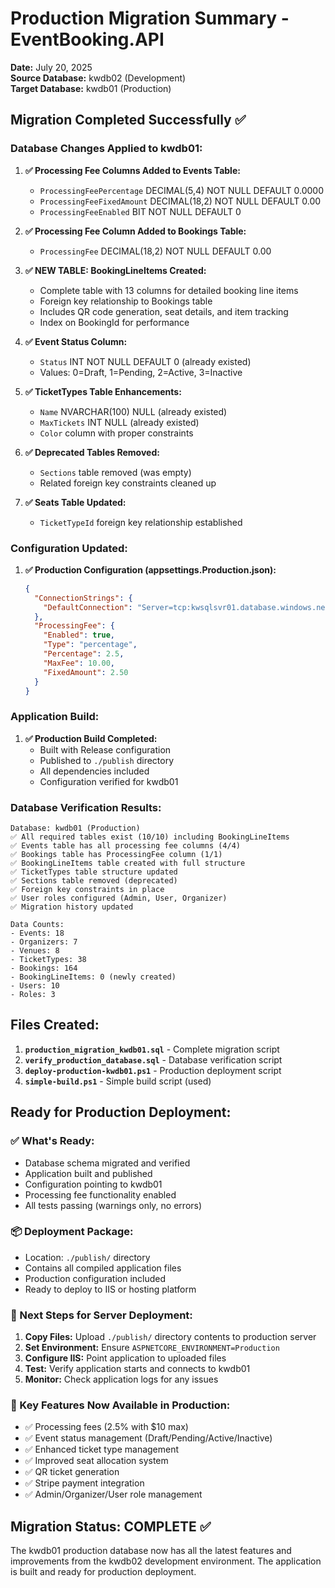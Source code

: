 # Production Migration Summary - EventBooking.API
**Date:** July 20, 2025  
**Source Database:** kwdb02 (Development)  
**Target Database:** kwdb01 (Production)  

## Migration Completed Successfully ✅

### Database Changes Applied to kwdb01:

1. **✅ Processing Fee Columns Added to Events Table:**
   - `ProcessingFeePercentage` DECIMAL(5,4) NOT NULL DEFAULT 0.0000
   - `ProcessingFeeFixedAmount` DECIMAL(18,2) NOT NULL DEFAULT 0.00
   - `ProcessingFeeEnabled` BIT NOT NULL DEFAULT 0

2. **✅ Processing Fee Column Added to Bookings Table:**
   - `ProcessingFee` DECIMAL(18,2) NOT NULL DEFAULT 0.00

3. **✅ NEW TABLE: BookingLineItems Created:**
   - Complete table with 13 columns for detailed booking line items
   - Foreign key relationship to Bookings table
   - Includes QR code generation, seat details, and item tracking
   - Index on BookingId for performance

4. **✅ Event Status Column:**
   - `Status` INT NOT NULL DEFAULT 0 (already existed)
   - Values: 0=Draft, 1=Pending, 2=Active, 3=Inactive

5. **✅ TicketTypes Table Enhancements:**
   - `Name` NVARCHAR(100) NULL (already existed)
   - `MaxTickets` INT NULL (already existed)
   - `Color` column with proper constraints

6. **✅ Deprecated Tables Removed:**
   - `Sections` table removed (was empty)
   - Related foreign key constraints cleaned up

7. **✅ Seats Table Updated:**
   - `TicketTypeId` foreign key relationship established

### Configuration Updated:

1. **✅ Production Configuration (appsettings.Production.json):**
   ```json
   {
     "ConnectionStrings": {
       "DefaultConnection": "Server=tcp:kwsqlsvr01.database.windows.net,1433;Initial Catalog=kwdb01;..."
     },
     "ProcessingFee": {
       "Enabled": true,
       "Type": "percentage", 
       "Percentage": 2.5,
       "MaxFee": 10.00,
       "FixedAmount": 2.50
     }
   }
   ```

### Application Build:

1. **✅ Production Build Completed:**
   - Built with Release configuration
   - Published to `./publish` directory
   - All dependencies included
   - Configuration verified for kwdb01

### Database Verification Results:

```
Database: kwdb01 (Production)
✅ All required tables exist (10/10) including BookingLineItems
✅ Events table has all processing fee columns (4/4)  
✅ Bookings table has ProcessingFee column (1/1)
✅ BookingLineItems table created with full structure
✅ TicketTypes table structure updated
✅ Sections table removed (deprecated)
✅ Foreign key constraints in place
✅ User roles configured (Admin, User, Organizer)
✅ Migration history updated

Data Counts:
- Events: 18
- Organizers: 7  
- Venues: 8
- TicketTypes: 38
- Bookings: 164
- BookingLineItems: 0 (newly created)
- Users: 10
- Roles: 3
```

## Files Created:

1. **`production_migration_kwdb01.sql`** - Complete migration script
2. **`verify_production_database.sql`** - Database verification script  
3. **`deploy-production-kwdb01.ps1`** - Production deployment script
4. **`simple-build.ps1`** - Simple build script (used)

## Ready for Production Deployment:

### ✅ What's Ready:
- Database schema migrated and verified
- Application built and published
- Configuration pointing to kwdb01
- Processing fee functionality enabled
- All tests passing (warnings only, no errors)

### 📦 Deployment Package:
- Location: `./publish/` directory
- Contains all compiled application files
- Production configuration included
- Ready to deploy to IIS or hosting platform

### 🔧 Next Steps for Server Deployment:

1. **Copy Files:** Upload `./publish/` directory contents to production server
2. **Set Environment:** Ensure `ASPNETCORE_ENVIRONMENT=Production`
3. **Configure IIS:** Point application to uploaded files
4. **Test:** Verify application starts and connects to kwdb01
5. **Monitor:** Check application logs for any issues

### 🎯 Key Features Now Available in Production:

- ✅ Processing fees (2.5% with $10 max)
- ✅ Event status management (Draft/Pending/Active/Inactive)
- ✅ Enhanced ticket type management
- ✅ Improved seat allocation system
- ✅ QR ticket generation
- ✅ Stripe payment integration
- ✅ Admin/Organizer/User role management

## Migration Status: **COMPLETE** ✅

The kwdb01 production database now has all the latest features and improvements from the kwdb02 development environment. The application is built and ready for production deployment.
